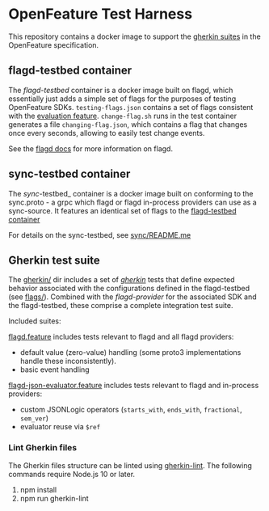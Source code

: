 # OpenFeature Test Harness

This repository contains a docker image to support the [gherkin suites](https://github.com/open-feature/spec/blob/main/specification/appendix-b-gherkin-suites.md) in the OpenFeature specification.

## flagd-testbed container

The _flagd-testbed_ container is a docker image built on flagd, which essentially just adds a simple set of flags for the purposes of testing OpenFeature SDKs.
`testing-flags.json` contains a set of flags consistent with the [evaluation feature](https://github.com/open-feature/spec/blob/main/specification/assets/gherkin/evaluation.feature).
`change-flag.sh` runs in the test container generates a file `changing-flag.json`, which contains a flag that changes once every seconds, allowing to easily test change events.

See the [flagd docs](https://flagd.dev/) for more information on flagd.

## sync-testbed container

The _sync_-testbed_ container is a docker image built on conforming to the sync.proto - a grpc which flagd or flagd in-process providers can use as a sync-source.
It features an identical set of flags to the [flagd-testbed container](#flagd-testbed-container)

For details on the sync-testbed, see [sync/README.me](sync/README.md)

## Gherkin test suite

The [gherkin/](gherkin/) dir includes a set of [_gherkin_](https://cucumber.io/docs/gherkin/) tests that define expected behavior associated with the configurations defined in the flagd-testbed (see [flags/](flags/)).
Combined with the _flagd-provider_ for the associated SDK and the flagd-testbed, these comprise a complete integration test suite.

Included suites:

[flagd.feature](gherkin/flagd.feature) includes tests relevant to flagd and all flagd providers:
* default value (zero-value) handling (some proto3 implementations handle these inconsistently).
* basic event handling

[flagd-json-evaluator.feature](gherkin/flagd-json-evaluator.feature) includes tests relevant to flagd and in-process providers:
* custom JSONLogic operators (`starts_with`, `ends_with`, `fractional`, `sem_ver`)
* evaluator reuse via `$ref`


### Lint Gherkin files

The Gherkin files structure can be linted using [gherkin-lint](https://github.com/vsiakka/gherkin-lint). The following commands require Node.js 10 or later.

1. npm install
1. npm run gherkin-lint
